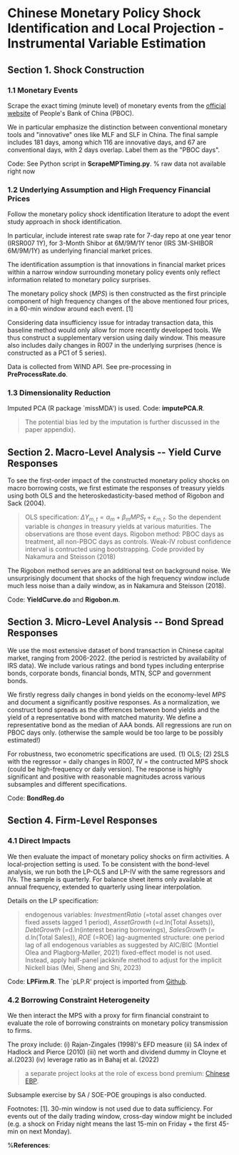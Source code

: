 # Chinese Monetary Policy Shock Identification and Local Projection - Instrumental Variable Estimation


## Section 1. Shock Construction


### 1.1 Monetary Events

Scrape the exact timing (minute level) of monetary events from the [official website](http://www.pbc.gov.cn/zhengcehuobisi/125207/125213/125431/125475/index.html) of People's Bank of China (PBOC). 

We in particular emphasize the distinction between conventional monetary tools and "innovative" ones like MLF and SLF in China. The final sample includes 181 days, among which 116 are innovative days, and 67 are conventional days, with 2 days overlap. Label them as the "PBOC days".

Code: See Python script in **ScrapeMPTiming.py**. % raw data not available right now


### 1.2 Underlying Assumption and High Frequency Financial Prices

Follow the monetary policy shock identification literature to adopt the event study approach in shock identification.

In particular, include interest rate swap rate for 7-day repo at one year tenor (IRSR007 1Y), for 3-Month Shibor at 6M/9M/1Y tenor (IRS 3M-SHIBOR 6M/9M/1Y) as underlying financial market prices.

The identification assumption is that innovations in financial market prices within a narrow window surrounding monetary policy events only reflect information related to monetary policy surprises. 

The monetary policy shock ($MPS$) is then constructed as the first principle component of high frequency changes of the above mentioned four prices, in a 60-min window around each event. [1]

Considering data insufficiency issue for intraday transaction data, this baseline method would only allow for more recently developed tools. We thus construct a supplementary version using daily window. This measure also includes daily changes in R007 in the underlying surprises (hence is constructed as a PC1 of 5 series).

Data is collected from WIND API. See pre-processing in **PreProcessRate.do**.


### 1.3 Dimensionality Reduction

Imputed PCA (R package `missMDA') is used. Code: **imputePCA.R**.
> The potential bias led by the imputation is further discussed in the paper appendix).




## Section 2. Macro-Level Analysis -- Yield Curve Responses

To see the first-order impact of the constructed monetary policy shocks on macro borrowing costs, we first estimate the responses of treasury yields using both OLS and the heteroskedasticity-based method of Rigobon and Sack (2004).

> OLS specification: $\Delta Y_{m,t} = \alpha_m +\beta_m MPS_t +\varepsilon_{m,t}$. So the dependent variable is _changes_ in treasury yields at various maturities. The observations are those event days.
> Rigobon method: PBOC days as treatment, all non-PBOC days as controls. Weak-IV robust confidence interval is contructed using bootstrapping. Code provided by Nakamura and Steisson (2018)

The Rigobon method serves are an additional test on background noise. We unsurprisingly document that shocks of the high frequency window include much less noise than a daily window, as in Nakamura and Steisson (2018).

Code: **YieldCurve.do** and **Rigobon.m**.



## Section 3. Micro-Level Analysis -- Bond Spread Responses

We use the most extensive dataset of bond transaction in Chinese capital market, ranging from 2006-2022. (the period is restricted by availability of IRS data). We include various ratings and bond types including enterprise bonds, corporate bonds, financial bonds, MTN, SCP and government bonds.

We firstly regress daily changes in bond yields on the economy-level $MPS$ and document a significantly positive responses. As a normalization, we construct bond spreads as the differences between bond yields and the yield of a representative bond with matched maturity. We define a representative bond as the median of AAA bonds. All regressions are run on PBOC days only. (otherwise the sample would be too large to be possibly estimated!)

For robustness, two econometric specifications are used. (1) OLS; (2) 2SLS with the regressor = daily changes in R007, IV = the contructed MPS shock (could be high-frequency or daily version). The response is highly significant and positive with reasonable magnitudes across various subsamples and different specifications.


Code: **BondReg.do**



## Section 4. Firm-Level Responses

### 4.1 Direct Impacts

We then evaluate the impact of monetary policy shocks on firm activities. A local-projection setting is used. To be consistent with the bond-level analysis, we run both the LP-OLS and LP-IV with the same regressors and IVs. The sample is quarterly. For balance sheet items only available at annual frequency, extended to quarterly using linear interpolation.

Details on the LP specification:

> endogenous variables: _InvestmentRatio_ (=total asset changes over fixed assets lagged 1 period), _AssetGrowth_ (=d.ln(Total Assets)), _DebtGrowth_ (=d.ln(interest bearing borrowings), _SalesGrowth_ (= d.ln(Total Sales)), _ROE_ (=ROE)
> lag-augmented structure: one period lag of all endogenous variables as suggested by AIC/BIC (Montiel Olea and Plagborg‐Møller, 2021)
> fixed-effect model is not used. Instead, apply half-panel jackknife method to adjust for the implicit Nickell bias (Mei, Sheng and Shi, 2023)

Code: **LPFirm.R**. The `pLP.R' project is imported from [Github](https://github.com/zhentaoshi/panel-local-projection.git).


### 4.2 Borrowing Constraint Heterogeneity

We then interact the MPS with a proxy for firm financial constraint to evaluate the role of borrowing constraints on monetary policy transmission to firms. 

The proxy include: (i) Rajan-Zingales (1998)'s EFD measure (ii) SA index of Hadlock and Pierce (2010) (iii) net worth and dividend dummy in Cloyne et al.(2023) (iv) leverage ratio as in Bahaj et al. (2022)

> a separate project looks at the role of excess bond premium: [Chinese EBP](https://github.com/QuinnHLIU/China-Excess-Bond-Premium).

Subsample exercise by SA / SOE-POE groupings is also conducted.




Footnotes: 
[1]. 30-min window is not used due to data sufficiency. For events out of the daily trading window, cross-day window might be included (e.g. a shock on Friday night means the last 15-min on Friday + the first 45-min on next Monday).

%**References**:



